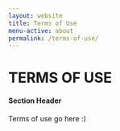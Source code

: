 ```yaml
---
layout: website
title: Terms of Use
menu-active: about
permalink: /terms-of-use/
---
```


<main class="page-content">
  <div class="text-container">
    <h1>TERMS OF USE</h1>
    <h4>Section Header</h4>
    <p>Terms of use go here :)</p>
  </div>
</main>

